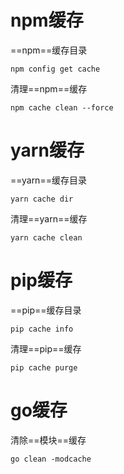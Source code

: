 # npm缓存

==npm==缓存目录

```shell
npm config get cache
```

清理==npm==缓存

```shell
npm cache clean --force
```

# yarn缓存

==yarn==缓存目录

```shell
yarn cache dir
```

清理==yarn==缓存

```shell
yarn cache clean
```

# pip缓存

==pip==缓存目录

```shell
pip cache info
```

清理==pip==缓存

```shell
pip cache purge
```

# go缓存

清除==模块==缓存

```shell
go clean -modcache
```

